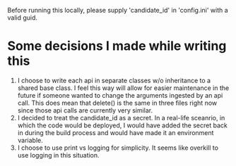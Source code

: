 Before running this locally, please supply 'candidate_id' in 'config.ini' with a valid guid.

# Some decisions I made while writing this
1. I choose to write each api in separate classes w/o inheritance to a shared base class. I feel this way will allow for easier maintenance in the future if someone wanted to change the arguments ingested by an api call. This does mean that delete() is the same in three files right now since those api calls are currently very similar.
2. I decided to treat the candidate_id as a secret. In a real-life sceanrio, in which the code would be deployed, I would have added the secret back in during the build process and would have made it an environment variable.
3. I choose to use print vs logging for simplicity. It seems like overkill to use logging in this situation.
